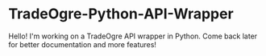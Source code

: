 # TradeOgre-Python-API-Wrapper

Hello! I'm working on a TradeOgre API wrapper in Python. Come back later for better documentation and more features!
